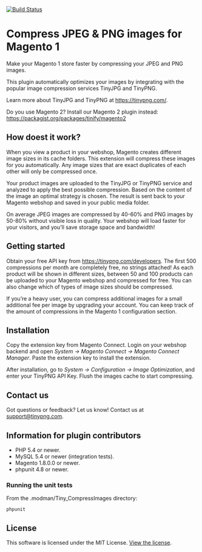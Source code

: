 [![Build Status](https://travis-ci.org/tinify/magento1-plugin.svg?branch=master)](https://travis-ci.org/tinify/magento1-plugin)

# Compress JPEG & PNG images for Magento 1

Make your Magento 1 store faster by compressing your JPEG and PNG images.

This plugin automatically optimizes your images by integrating with the
popular image compression services TinyJPG and TinyPNG.

Learn more about TinyJPG and TinyPNG at https://tinypng.com/.

Do you use Magento 2? Install our Magento 2 plugin instead:
https://packagist.org/packages/tinify/magento2

## How doest it work?

When you view a product in your webshop, Magento creates different image sizes
in its cache folders. This extension will compress these images for you
automatically. Any image sizes that are exact duplicates of each other will
only be compressed once.

Your product images are uploaded to the TinyJPG or TinyPNG service and
analyzed to apply the best possible compression. Based on the content of the
image an optimal strategy is chosen. The result is sent back to your Magento
webshop and saved in your public media folder.

On average JPEG images are compressed by 40-60% and PNG images by 50-80%
without visible loss in quality. Your webshop will load faster for your
visitors, and you’ll save storage space and bandwidth!

## Getting started

Obtain your free API key from https://tinypng.com/developers. The first 500
compressions per month are completely free, no strings attached! As each
product will be shown in different sizes, between 50 and 100 products can be
uploaded to your Magento webshop and compressed for free. You can also change
which of types of image sizes should be compressed.

If you’re a heavy user, you can compress additional images for a small
additional fee per image by upgrading your account. You can keep track of the
amount of compressions in the Magento 1 configuration section.

## Installation

Copy the extension key from Magento Connect. Login on your webshop backend
and open *System -> Magento Connect -> Magento Connect Manager*.
Paste the extension key to install the extension.

After installation, go to *System -> Configuration -> Image Optimization*, and 
enter your TinyPNG API Key. Flush the images cache to start compressing.

## Contact us

Got questions or feedback? Let us know! Contact us at support@tinypng.com.

## Information for plugin contributors

* PHP 5.4 or newer.
* MySQL 5.4 or newer (integration tests).
* Magento 1.8.0.0 or newer.
* phpunit 4.8 or newer.

### Running the unit tests

From the .modman/Tiny_CompressImages directory:

    phpunit

## License

This software is licensed under the MIT License. [View the license](LICENSE).
